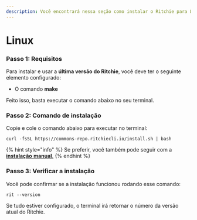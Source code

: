 ```yaml
---
description: Você encontrará nessa seção como instalar o Ritchie para Linux.
---
```


# Linux

### Passo 1: Requisitos

Para instalar e usar a **última versão do Ritchie**,  você deve ter o seguinte elemento configurado:

* O comando **make**

Feito isso, basta executar o comando abaixo no seu terminal.

### Passo 2: Comando de instalação

Copie e cole o comando abaixo para executar no terminal: 

```text
curl -fsSL https://commons-repo.ritchiecli.io/install.sh | bash
```

{% hint style="info" %}
Se preferir, você também pode seguir com a [**instalação**](manual-installation.md)[ **manual**.](manual-installation.md)
{% endhint %}

### Passo 3: Verificar a instalação 

Você pode confirmar se a instalação funcionou rodando esse comando: 

```text
rit --version
```

Se tudo estiver configurado, o terminal irá retornar o número da versão atual do Ritchie.

